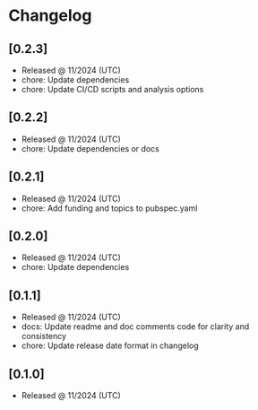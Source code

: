 # Changelog

## [0.2.3]

- Released @ 11/2024 (UTC)
- chore: Update dependencies
- chore: Update CI/CD scripts and  analysis options

## [0.2.2]

- Released @ 11/2024 (UTC)
- chore: Update dependencies or docs

## [0.2.1]

- Released @ 11/2024 (UTC)
- chore: Add funding and topics to pubspec.yaml

## [0.2.0]

- Released @ 11/2024 (UTC)
- chore: Update dependencies

## [0.1.1]

- Released @ 11/2024 (UTC)
- docs: Update readme and doc comments code for clarity and consistency
- chore: Update release date format in changelog

## [0.1.0]

- Released @ 11/2024 (UTC)

